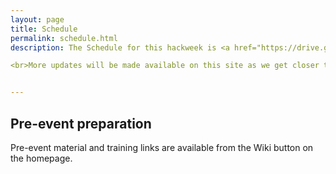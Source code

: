 ```yaml
---
layout: page
title: Schedule
permalink: schedule.html
description: The Schedule for this hackweek is <a href="https://drive.google.com/file/d/1VOCWWQ9XJ4i-Asm6Y7n2o4VXCEX9t84d/view?usp=sharing">here.</a>

<br>More updates will be made available on this site as we get closer to the event. 


---
```



## Pre-event preparation

Pre-event material and training links are available from the Wiki button on the homepage. 



